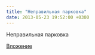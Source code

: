 ```yaml
---
title: "Неправильная парковка"
date: 2013-05-23 19:52:00 +0300
---
```


Неправильная парковка

[Вложение](https://vk.com/video41076938_164976614)
